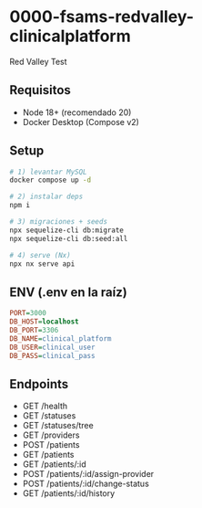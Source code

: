 # 0000-fsams-redvalley-clinicalplatform
Red Valley Test

## Requisitos
- Node 18+ (recomendado 20)
- Docker Desktop (Compose v2)

## Setup
```bash
# 1) levantar MySQL
docker compose up -d

# 2) instalar deps
npm i

# 3) migraciones + seeds
npx sequelize-cli db:migrate
npx sequelize-cli db:seed:all

# 4) serve (Nx)
npx nx serve api
```

## ENV (.env en la raíz)

``` ini
PORT=3000
DB_HOST=localhost
DB_PORT=3306
DB_NAME=clinical_platform
DB_USER=clinical_user
DB_PASS=clinical_pass
```

## Endpoints
- GET /health
- GET /statuses
- GET /statuses/tree
- GET /providers
- POST /patients
- GET /patients
- GET /patients/:id
- POST /patients/:id/assign-provider
- POST /patients/:id/change-status
- GET /patients/:id/history